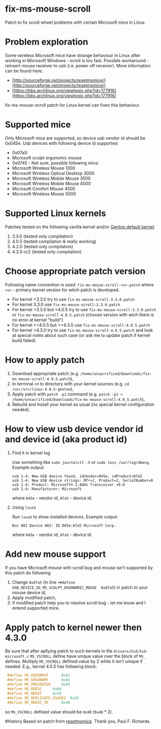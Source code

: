 # fix-ms-mouse-scroll
 Patch to fix scroll wheel problems with certain Microsoft mice in Linux.

# Problem exploration
Some wireless Microsoft mice have strange behaviour in Linux after working in Microsoft Windows - scroll is too fast. Possible workaround - reinsert mouse receiver to usb (i.e. power off receiver). More information can be found here:
 * [http://sourceforge.net/projects/resetmsmice/](http://sourceforge.net/projects/resetmsmice/)
 * [https://bbs.archlinux.org/viewtopic.php?id=177916](https://bbs.archlinux.org/viewtopic.php?id=177916)

fix-ms-mouse-scroll patch for Linux kernel can fixes this behaviour.

# Supported mice
 Only Microsoft mice are supported, so device usb vendor id should be 0x045e.
 Usb devices with following device id supported:
  * 0x07a5:
   * Microsoft sculpt ergonomic mouse
  * 0x0745 - Not sure, possible following mice:
   * Microsoft Wireless Mouse 1000
   * Microsoft Wireless Optical Desktop 3000
   * Microsoft Wireless Mobile Mouse 3500
   * Microsoft Wireless Mobile Mouse 4000
   * Microsoft Comfort Mouse 4500
   * Microsoft Wireless Mouse 5000

# Supported Linux kernels
 Patches tested on the following vanilla kernel and/or [Gentoo default kernel](https://packages.gentoo.org/package/sys-kernel/gentoo-sources):
  1. 3.3.0 (tested only compilation)
  2. 4.0.5 (tested compilation & really working)
  3. 4.2.0 (tested only compilation)
  4. 4.3.0-rc2 (tested only compilation)

# Choose appropriate patch version
Following name convention is used:
 `fix-ms-mouse-scroll-<v>.patch`
 where `<v>` - primary kernel version for witch patch is developed.
  * For kernel <3.3.0 try to use `fix-ms-mouse-scroll-3.3.0.patch`
  * For kernel 3.3.0 use `fix-ms-mouse-scroll-3.3.0.patch`
  * For kernel >3.3.0 but <4.0.5 try to use `fix-ms-mouse-scroll-3.3.0.patch` or `fix-ms-mouse-scroll-4.0.5.patch` (choose version with wich there is no error at kernel "build")
  * For kernel >=4.0.5 but <=4.3.0 use `fix-ms-mouse-scroll-4.0.5.patch`
  * For kernel >4.3.0 try to use `fix-ms-mouse-scroll-4.0.5.patch` and look at special notes about such case (or ask me to update patch if kernel build failed)

# How to apply patch
 1. Download appropriate patch (e.g. `/home/unsacrificed/Downloads/fix-ms-mouse-scroll-4.0.5.patch`),
 2. In terminal `cd` to directory with your kernel sources (e.g. `cd /usr/src/linux-4.0.5-gentoo`),
 3. Apply patch with `patch -p1` command (e.g. `patch -p1 < /home/unsacrificed/Downloads/fix-ms-mouse-scroll-4.0.5.patch`),
 4. Rebuild and install your kernel as usual (no special kernel configuration needed).

# How to view usb device vendor id and device id (aka product id)
 1. Find it in kernel log

    Use something like `sudo journalctl -k` or `sudo less /var/log/dmesg`. Example output:

    ```
    usb 1-4: New USB device found, idVendor=045e, idProduct=07a5
    usb 1-4: New USB device strings: Mfr=1, Product=2, SerialNumber=0
    usb 1-4: Product: Microsoft® 2.4GHz Transceiver v9.0
    usb 1-4: Manufacturer: Microsoft
    ```

    where `045e` - vendor id, `07a5` - device id.
 2. Using `lsusb`

    Run `lsusb` to show installed devices. Example output:

    ```
    Bus 001 Device 002: ID 045e:07a5 Microsoft Corp.
    ```

    where `045e` - vendor id, `07a5` - device id.

# Add new mouse support
 If you have Microsoft mouse with scroll bug and mouse isn't supported by this patch do following:
 1. Change `0x07a5` (in line `+#define USB_DEVICE_ID_MS_SCULPT_ERGONOMIC_MOUSE	0x07a5`) in patch to your mouse device id,
 2. Apply modified patch,
 3. If modified patch help you to resolve scroll bug - let me know and I extend supported mice.

# Apply patch to kernel newer then 4.3.0
 Be sure that after apllying patch to such kernels in file `drivers/hid/hid-microsoft.c` `MS_VSCROLL` define have unique value over the block of `MS_` defines. Multiply `MS_VSCROLL` defined value by 2 while it isn't unique if needed.
 E.g., kernel 4.0.5 has following block:
  ```c
   #define MS_HIDINPUT		0x01
   #define MS_ERGONOMY		0x02
   #define MS_PRESENTER		0x04
   #define MS_RDESC		0x08
   #define MS_NOGET		0x10
   #define MS_DUPLICATE_USAGES	0x20
   #define MS_RDESC_3K		0x40
  ```
  so `MS_VSCROLL` defined value should be `0x80` (`0x40` * 2).

#History
Based on patch from [resetmsmice](http://sourceforge.net/projects/resetmsmice/). Thank you, Paul F. Richards.
